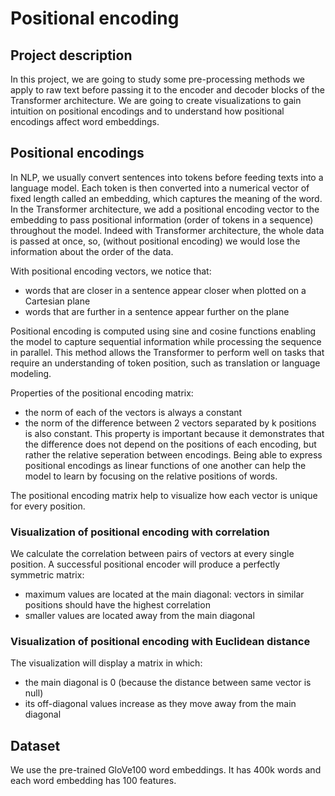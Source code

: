 # Positional encoding

## Project description
In this project, we are going to study some pre-processing methods we apply to raw text before passing it to the encoder and decoder blocks of the Transformer architecture. We are going to create visualizations to gain intuition on positional encodings and to understand how positional encodings affect word embeddings.


## Positional encodings
In NLP, we usually convert sentences into tokens before feeding texts into a language model. Each token is then converted into a numerical vector of fixed length called an embedding, which captures the meaning of the word.
In the Transformer architecture, we add a positional encoding vector to the embedding to pass positional information (order of tokens in a sequence) throughout the model. Indeed with Transformer architecture, the whole data is passed at once, so, (without positional encoding) we would lose the information about the order of the data.

With positional encoding vectors, we notice that:
* words that are closer in a sentence appear closer when plotted on a Cartesian plane
* words that are further in a sentence appear further on the plane

Positional encoding is computed using sine and cosine functions enabling the model to capture sequential information while processing the sequence in parallel. This method allows the Transformer to perform well on tasks that require an understanding of token position, such as translation or language modeling.

Properties of the positional encoding matrix:
* the norm of each of the vectors is always a constant
* the norm of the difference between 2 vectors separated by k positions is also constant. This property is important because it demonstrates that the difference does not depend on the positions of each encoding, but rather the relative seperation between encodings. Being able to express positional encodings as linear functions of one another can help the model to learn by focusing on the relative positions of words.

The positional encoding matrix help to visualize how each vector is unique for every position. 


### Visualization of positional encoding with correlation
We calculate the correlation between pairs of vectors at every single position. A successful positional encoder will produce a perfectly symmetric matrix:
* maximum values are located at the main diagonal: vectors in similar positions should have the highest correlation
* smaller values are located away from the main diagonal


### Visualization of positional encoding with Euclidean distance
The visualization will display a matrix in which:
* the main diagonal is 0 (because the distance between same vector is null)
* its off-diagonal values increase as they move away from the main diagonal


## Dataset 
We use the pre-trained GloVe100 word embeddings. It has 400k words and each word embedding has 100 features.
